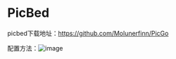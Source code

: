# PicBed

picbed下载地址：https://github.com/Molunerfinn/PicGo

配置方法：![image](https://user-images.githubusercontent.com/16642052/190324927-fcafbdcb-376e-4c29-a3d4-5eaa84b93a17.png)
